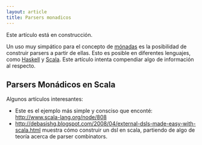 ```yaml
---
layout: article
title: Parsers monadicos
---
```

Este artículo está en construcción.

Un uso muy simpático para el concepto de [mónadas](monada.md) es la posibilidad de construir parsers a partir de ellas. Esto es posible en diferentes lenguajes, como [Haskell](haskell.md) y [Scala](scala.md). Este artículo intenta compendiar algo de información al respecto.

Parsers Monádicos en Scala
--------------------------

Algunos artículos interesantes:

-   Este es el ejemplo más simple y consciso que enconté: <http://www.scala-lang.org/node/808>
-   <http://debasishg.blogspot.com/2008/04/external-dsls-made-easy-with-scala.html> muestra cómo construir un dsl en scala, partiendo de algo de teoría acerca de parser combinators.

